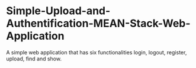 # Simple-Upload-and-Authentification-MEAN-Stack-Web-Application
A simple web application that has six functionalities login, logout, register, upload, find and show. 

